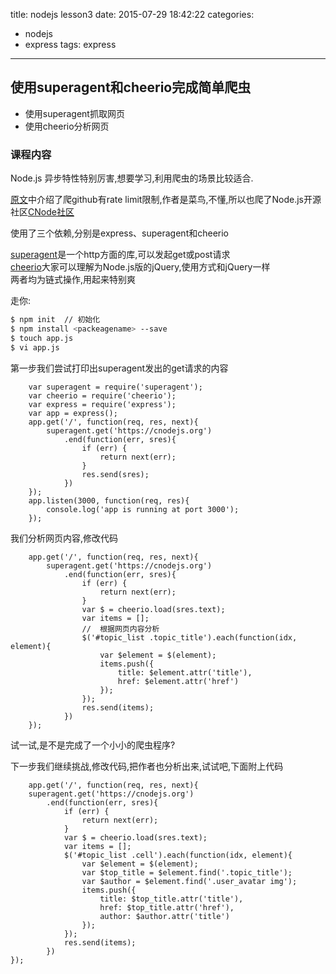 title: nodejs lesson3
date: 2015-07-29 18:42:22
categories:
- nodejs
- express
tags: express
---

## 使用superagent和cheerio完成简单爬虫

- 使用superagent抓取网页
- 使用cheerio分析网页

### 课程内容

Node.js 异步特性特别厉害,想要学习,利用爬虫的场景比较适合.   

[原文](https://github.com/alsotang/node-lessons/tree/master/lesson3)中介绍了爬github有rate limit限制,作者是菜鸟,不懂,所以也爬了Node.js开源社区[CNode社区](https://cnodejs.org)   

使用了三个依赖,分别是express、superagent和cheerio

[superagent](http://visionmedia.github.io/superagent/)是一个http方面的库,可以发起get或post请求   
[cheerio](https://github.com/cheeriojs/cheerio)大家可以理解为Node.js版的jQuery,使用方式和jQuery一样   
两者均为链式操作,用起来特别爽

走你:   
``` bash
$ npm init  // 初始化
$ npm install <packeagename> --save 
$ touch app.js
$ vi app.js
```

第一步我们尝试打印出superagent发出的get请求的内容

``` code
    var superagent = require('superagent');
    var cheerio = require('cheerio');
    var express = require('express');
    var app = express();
    app.get('/', function(req, res, next){
        superagent.get('https://cnodejs.org')
            .end(function(err, sres){
                if (err) {
                    return next(err);
                }
                res.send(sres);
            })
    });
    app.listen(3000, function(req, res){
        console.log('app is running at port 3000');
    });
```

<!-- more -->

我们分析网页内容,修改代码

``` code
    app.get('/', function(req, res, next){
        superagent.get('https://cnodejs.org')
            .end(function(err, sres){
                if (err) {
                    return next(err);
                }
                var $ = cheerio.load(sres.text);
                var items = [];
                //  根据网页内容分析
                $('#topic_list .topic_title').each(function(idx, element){
                    var $element = $(element);
                    items.push({
                        title: $element.attr('title'),
                        href: $element.attr('href')
                    });
                });
                res.send(items);
            })
    });
```

试一试,是不是完成了一个小小的爬虫程序?   

下一步我们继续挑战,修改代码,把作者也分析出来,试试吧,下面附上代码   

``` code 
    app.get('/', function(req, res, next){
    superagent.get('https://cnodejs.org')
        .end(function(err, sres){
            if (err) {
                return next(err);
            }
            var $ = cheerio.load(sres.text);
            var items = [];
            $('#topic_list .cell').each(function(idx, element){
                var $element = $(element);
                var $top_title = $element.find('.topic_title');
                var $author = $element.find('.user_avatar img');
                items.push({
                    title: $top_title.attr('title'),
                    href: $top_title.attr('href'),
                    author: $author.attr('title')
                });
            });
            res.send(items);
        })
});
```